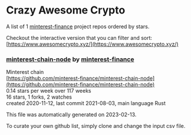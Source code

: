 # Crazy Awesome Crypto
A list of 1 [minterest-finance](https://github.com/minterest-finance) project repos ordered by stars.  

Checkout the interactive version that you can filter and sort: 
[https://www.awesomecrypto.xyz/](https://www.awesomecrypto.xyz/)  


### [minterest-chain-node](https://github.com/minterest-finance/minterest-chain-node) by [minterest-finance](https://github.com/minterest-finance)  
Minterest chain  
[https://github.com/minterest-finance/minterest-chain-node](https://github.com/minterest-finance/minterest-chain-node)  
0.14 stars per week over 117 weeks  
16 stars, 1 forks, 2 watches  
created 2020-11-12, last commit 2021-08-03, main language Rust  


This file was automatically generated on 2023-02-13.  

To curate your own github list, simply clone and change the input csv file.  